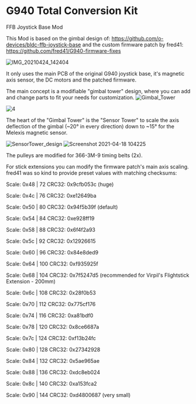 # G940 Total Conversion Kit
FFB Joystick Base Mod

This Mod is based on the gimbal design of: https://github.com/o-devices/bldc-ffb-joystick-base and the custom firmware patch by fred41: https://github.com/fred41/G940-firmware-fixes

![IMG_20210424_142404](https://user-images.githubusercontent.com/83156433/115984653-8f2b4b00-a5a8-11eb-8ae3-cd5bdb20b1a4.jpg)

It only uses the main PCB of the original G940 joystick base, it's magnetic axis sensor, the DC motors and the patched firmware.

The main concept is a modifiable "gimbal tower" design, where you can add and change parts to fit your needs for customization.
![Gimbal_Tower](https://user-images.githubusercontent.com/83156433/115985229-22fe1680-a5ab-11eb-8fc5-f7e652d623b5.jpg)

![4](https://user-images.githubusercontent.com/83156433/115985722-68bbde80-a5ad-11eb-8a9d-f3659ec7684f.jpg)

The heart of the "Gimbal Tower" is the "Sensor Tower" to scale the axis deflection of the gimbal (~20° in every direction) down to ~15° for the Melexis magnetic sensor.

![SensorTower_design](https://user-images.githubusercontent.com/83156433/115985948-67d77c80-a5ae-11eb-8803-757ecc573d65.jpg)
![Screenshot 2021-04-18 104225](https://user-images.githubusercontent.com/83156433/115987027-9e63c600-a5b3-11eb-99f0-f029d3b58b45.jpg)


The pulleys are modified for 366-3M-9 timing belts (2x).

For stick extensions you can modify the firmware patch's main axis scaling.
fred41 was so kind to provide preset values with matching checksums:

Scale: 0x48 |  72 CRC32: 0x9cfb053c (huge)

Scale: 0x4c |  76 CRC32: 0xe12649ba

Scale: 0x50 |  80 CRC32: 0x94f5b39f (default)

Scale: 0x54 |  84 CRC32: 0xe928ff19

Scale: 0x58 |  88 CRC32: 0x6f4f2a93

Scale: 0x5c |  92 CRC32: 0x12926615

Scale: 0x60 |  96 CRC32: 0x84e8ded9

Scale: 0x64 | 100 CRC32: 0xf935925f

Scale: 0x68 | 104 CRC32: 0x7f5247d5 (recommended for Virpil's Flightstick Extension - 200mm)

Scale: 0x6c | 108 CRC32: 0x28f0b53

Scale: 0x70 | 112 CRC32: 0x775cf176

Scale: 0x74 | 116 CRC32: 0xa81bdf0

Scale: 0x78 | 120 CRC32: 0x8ce6687a

Scale: 0x7c | 124 CRC32: 0xf13b24fc

Scale: 0x80 | 128 CRC32: 0x27342928

Scale: 0x84 | 132 CRC32: 0x5ae965ae

Scale: 0x88 | 136 CRC32: 0xdc8eb024

Scale: 0x8c | 140 CRC32: 0xa153fca2

Scale: 0x90 | 144 CRC32: 0xd4800687 (very small)

